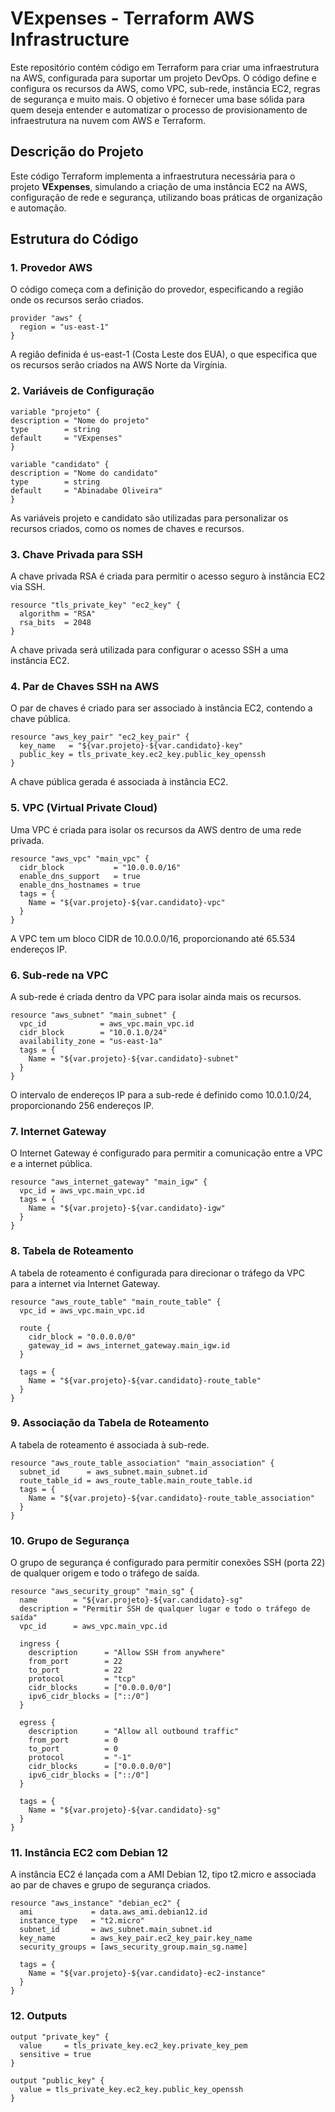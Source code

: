 # VExpenses - Terraform AWS Infrastructure

Este repositório contém código em Terraform para criar uma infraestrutura na AWS, configurada para suportar um projeto DevOps. O código define e configura os recursos da AWS, como VPC, sub-rede, instância EC2, regras de segurança e muito mais. O objetivo é fornecer uma base sólida para quem deseja entender e automatizar o processo de provisionamento de infraestrutura na nuvem com AWS e Terraform.

## Descrição do Projeto

Este código Terraform implementa a infraestrutura necessária para o projeto **VExpenses**, simulando a criação de uma instância EC2 na AWS, configuração de rede e segurança, utilizando boas práticas de organização e automação.

## Estrutura do Código

### 1. **Provedor AWS**
O código começa com a definição do provedor, especificando a região onde os recursos serão criados.

```hcl
provider "aws" {
  region = "us-east-1"
}
```
A região definida é us-east-1 (Costa Leste dos EUA), o que especifica que os recursos serão criados na AWS Norte da Virgínia.

### 2. **Variáveis de Configuração**

```hcl
variable "projeto" {
description = "Nome do projeto"
type        = string
default     = "VExpenses"
}

variable "candidato" {
description = "Nome do candidato"
type        = string
default     = "Abinadabe Oliveira"
}
```
As variáveis projeto e candidato são utilizadas para personalizar os recursos criados, como os nomes de chaves e recursos.

### 3. **Chave Privada para SSH**
A chave privada RSA é criada para permitir o acesso seguro à instância EC2 via SSH.
```hcl
resource "tls_private_key" "ec2_key" {
  algorithm = "RSA"
  rsa_bits  = 2048
}
```
A chave privada será utilizada para configurar o acesso SSH a uma instância EC2.

### 4. **Par de Chaves SSH na AWS**
O par de chaves é criado para ser associado à instância EC2, contendo a chave pública.
```hcl
resource "aws_key_pair" "ec2_key_pair" {
  key_name   = "${var.projeto}-${var.candidato}-key"
  public_key = tls_private_key.ec2_key.public_key_openssh
}
```
A chave pública gerada é associada à instância EC2.

### 5. **VPC (Virtual Private Cloud)**
Uma VPC é criada para isolar os recursos da AWS dentro de uma rede privada.
```hcl
resource "aws_vpc" "main_vpc" {
  cidr_block           = "10.0.0.0/16"
  enable_dns_support   = true
  enable_dns_hostnames = true
  tags = {
    Name = "${var.projeto}-${var.candidato}-vpc"
  }
}
```
A VPC tem um bloco CIDR de 10.0.0.0/16, proporcionando até 65.534 endereços IP.

### 6. **Sub-rede na VPC**
A sub-rede é criada dentro da VPC para isolar ainda mais os recursos.
```hcl
resource "aws_subnet" "main_subnet" {
  vpc_id            = aws_vpc.main_vpc.id
  cidr_block        = "10.0.1.0/24"
  availability_zone = "us-east-1a"
  tags = {
    Name = "${var.projeto}-${var.candidato}-subnet"
  }
}
```
O intervalo de endereços IP para a sub-rede é definido como 10.0.1.0/24, proporcionando 256 endereços IP.

### 7. **Internet Gateway**
O Internet Gateway é configurado para permitir a comunicação entre a VPC e a internet pública.
```hcl
resource "aws_internet_gateway" "main_igw" {
  vpc_id = aws_vpc.main_vpc.id
  tags = {
    Name = "${var.projeto}-${var.candidato}-igw"
  }
}
```
### 8. **Tabela de Roteamento**
A tabela de roteamento é configurada para direcionar o tráfego da VPC para a internet via Internet Gateway.

```hcl
resource "aws_route_table" "main_route_table" {
  vpc_id = aws_vpc.main_vpc.id

  route {
    cidr_block = "0.0.0.0/0"
    gateway_id = aws_internet_gateway.main_igw.id
  }

  tags = {
    Name = "${var.projeto}-${var.candidato}-route_table"
  }
}
```

### 9. **Associação da Tabela de Roteamento**
A tabela de roteamento é associada à sub-rede.
```hcl
resource "aws_route_table_association" "main_association" {
  subnet_id      = aws_subnet.main_subnet.id
  route_table_id = aws_route_table.main_route_table.id
  tags = {
    Name = "${var.projeto}-${var.candidato}-route_table_association"
  }
}
```

### 10. **Grupo de Segurança**
O grupo de segurança é configurado para permitir conexões SSH (porta 22) de qualquer origem e todo o tráfego de saída.
```hcl
resource "aws_security_group" "main_sg" {
  name        = "${var.projeto}-${var.candidato}-sg"
  description = "Permitir SSH de qualquer lugar e todo o tráfego de saída"
  vpc_id      = aws_vpc.main_vpc.id

  ingress {
    description      = "Allow SSH from anywhere"
    from_port        = 22
    to_port          = 22
    protocol         = "tcp"
    cidr_blocks      = ["0.0.0.0/0"]
    ipv6_cidr_blocks = ["::/0"]
  }

  egress {
    description      = "Allow all outbound traffic"
    from_port        = 0
    to_port          = 0
    protocol         = "-1"
    cidr_blocks      = ["0.0.0.0/0"]
    ipv6_cidr_blocks = ["::/0"]
  }

  tags = {
    Name = "${var.projeto}-${var.candidato}-sg"
  }
}
```

### 11. **Instância EC2 com Debian 12**
A instância EC2 é lançada com a AMI Debian 12, tipo t2.micro e associada ao par de chaves e grupo de segurança criados.
```hcl
resource "aws_instance" "debian_ec2" {
  ami             = data.aws_ami.debian12.id
  instance_type   = "t2.micro"
  subnet_id       = aws_subnet.main_subnet.id
  key_name        = aws_key_pair.ec2_key_pair.key_name
  security_groups = [aws_security_group.main_sg.name]

  tags = {
    Name = "${var.projeto}-${var.candidato}-ec2-instance"
  }
}
```
### 12. **Outputs**
```hcl
output "private_key" {
  value     = tls_private_key.ec2_key.private_key_pem
  sensitive = true
}

output "public_key" {
  value = tls_private_key.ec2_key.public_key_openssh
}
```

